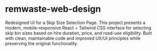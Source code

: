 # remwaste-web-design
Redesigned UI for a Skip Size Selection Page. This project presents a modern, mobile-responsive React + Tailwind CSS interface for selecting skip bin sizes based on hire duration, price, and road-use eligibility. Built with clean, maintainable code and improved UX/UI principles while preserving the original functionality.
